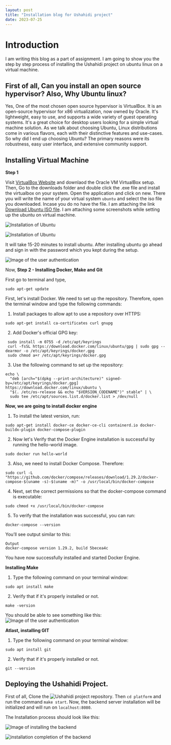 ```yaml
---
layout: post
title: "Installation blog for Ushahidi project"
date: 2023-07-25
---
```


# Introduction

I am writing this blog as a part of assignment. I am going to show you the step by step process of installing the Ushahidi project on ubuntu linux on a virtual machine.

## First of all, Can you install an open source hypervisor? Also, Why Ubuntu linux? 
Yes, One of the most chosen open source hypervisor is VirtualBox. It is an open-source hypervisor for x86 virtualization, now owned by Oracle. It's lightweight, easy to use, and supports a wide variety of guest operating systems. It's a great choice for desktop users looking for a simple virtual machine solution. As we talk about choosing Ubuntu, Linux distributions come in various flavors, each with their distinctive features and use-cases. So why did I end up choosing Ubuntu? The primary reasons were its robustness, easy user interface, and extensive community support.

## Installing Virtual Machine

**Step 1**

Visit [VirtualBox Website](https://www.virtualbox.org/wiki/Downloads) and downlaod the Oracle VM VirtualBox setup. Then, Go to the downloads folder and double click the .exe file and install the virtualbox on your system. Open the application and click on new. There you will write the name of your virtual system ```ubuntu``` and select the iso file you downloaded. Incase you do no have the file. I am attaching the link [Download Ubuntu ISO file](https://ubuntu.com/download/desktop). I am attaching some screenshots while setting up the ubuntu on virtual machine.

![Installation of Ubuntu](https://raw.githubusercontent.com/chintakjoshi/CSCI-5930/main/images/s1.png)


![Installation of Ubuntu](https://raw.githubusercontent.com/chintakjoshi/CSCI-5930/main/images/s2.png)

It will take 15-20 minutes to install ubuntu. After installing ubuntu go ahead and sign in with the password which you kept during the setup.

![Image of the user authentication](https://raw.githubusercontent.com/chintakjoshi/CSCI-5930/main/images/s3.png)

Now, **Step 2 - Installing Docker, Make and Git**

First go to terminal and type,

```
sudo apt-get update
```

First, let's install Docker. We need to set up the repository. Therefore, open the terminal window and type the following commands:

1. Install packages to allow apt to use a repository over HTTPS:
```
sudo apt-get install ca-certificates curl gnupg
```

2. Add Docker's official GPG key:
```
 sudo install -m 0755 -d /etc/apt/keyrings
 curl -fsSL https://download.docker.com/linux/ubuntu/gpg | sudo gpg --dearmor -o /etc/apt/keyrings/docker.gpg
 sudo chmod a+r /etc/apt/keyrings/docker.gpg
```

3. Use the following command to set up the repository:
```
echo \
  "deb [arch="$(dpkg --print-architecture)" signed-by=/etc/apt/keyrings/docker.gpg] https://download.docker.com/linux/ubuntu \
  "$(. /etc/os-release && echo "$VERSION_CODENAME")" stable" | \
  sudo tee /etc/apt/sources.list.d/docker.list > /dev/null
```

**Now, we are going to install docker engine**

1. To install the latest version, run:
```
sudo apt-get install docker-ce docker-ce-cli containerd.io docker-buildx-plugin docker-compose-plugin
```

2. Now let's Verify that the Docker Engine installation is successful by running the hello-world image.
```
sudo docker run hello-world
```

3. Also, we need to install Docker Compose. Therefore:
```
sudo curl -L "https://github.com/docker/compose/releases/download/1.29.2/docker-compose-$(uname -s)-$(uname -m)" -o /usr/local/bin/docker-compose
```

4. Next, set the correct permissions so that the docker-compose command is executable:
```
sudo chmod +x /usr/local/bin/docker-compose
```

5. To verify that the installation was successful, you can run:
```
docker-compose --version
```
You’ll see output similar to this:
```
Output
docker-compose version 1.29.2, build 5becea4c
```

You have now successfully installed and started Docker Engine.

**Installing Make**

1. Type the following command on your terminal window:
```
sudo apt install make
```

2. Verify that if it's properly installed or not.
```
make -version
```

You should be able to see something like this:
![Image of the user authentication](https://raw.githubusercontent.com/chintakjoshi/CSCI-5930/main/images/s8.png)

**Atlast, installing GIT**

1. Type the following command on your terminal window:
```
sudo apt install git
```

2. Verify that if it's properly installed or not.
```
git --version
```

## Deploying the Ushahidi Project.

First of all, Clone the ![Ushahidi project repository](https://github.com/ushahidi/platform). Then ```cd platform``` and run the command ```make start```. Now, the backend server installation will be initialized and will run on ```localhost:8080```.

The Installation process should look like this:

![Image of installing the backend](https://raw.githubusercontent.com/chintakjoshi/CSCI-5930/main/images/s5.png)

![installation completion of the backend](https://raw.githubusercontent.com/chintakjoshi/CSCI-5930/main/images/s4.png)